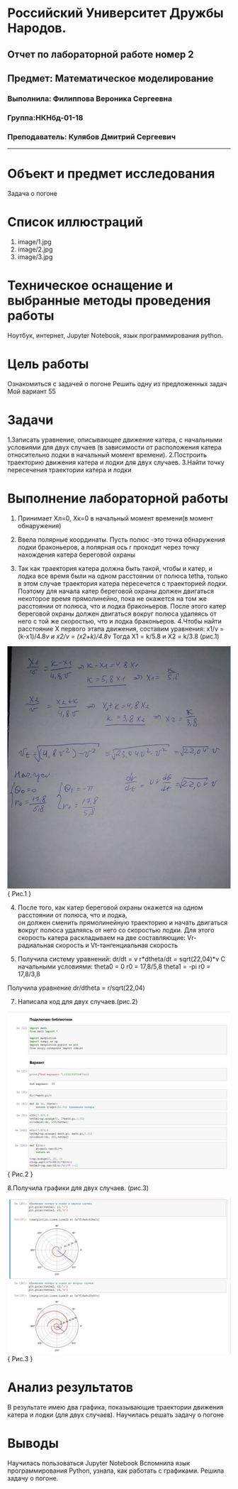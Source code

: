 # Российский Университет Дружбы Народов.

## Отчет по лабораторной работе номер 2

## Предмет: Математическое моделирование

### Выполнила: Филиппова Вероника Сергеевна

### Группа:НКНбд-01-18

### Преподаватель: Кулябов Дмитрий Сергеевич

------------------------------------------------------------------------

# **Объект и предмет исследования**

Задача о погоне

# **Cписок иллюстраций**

1.  image/1.jpg
2.  image/2.jpg
3.  image/3.jpg

# **Техническое оснащение и выбранные методы проведения работы**

Ноутбук, интернет, Jupyter Notebook, язык программирования python.

# **Цель работы**

Ознакомиться с задачей о погоне Решить одну из предложенных задач Мой
вариант 55

# **Задачи**

1.Записать уравнение, описывающее движение катера, с начальными
условиями для двух случаев (в зависимости от расположения катера
относительно лодки в начальный момент времени). 2.Построить траекторию
движения катера и лодки для двух случаев. 3.Найти точку пересечения
траектории катера и лодки

# **Выполнение лабораторной работы**

1.  Принимает Хл=0, Хк=0 в начальный момент времени(в момент
    обнаружения)

2.  Ввела полярные координаты. Пусть полюс -это точка обнаружения лодки
    браконьеров, а полярная ось r проходит через точку нахождения катера
    береговой охраны

3.  Так как траектория катера должна быть такой, чтобы и катер, и лодка
    все время были на одном расстоянии от полюса tetha, только в этом
    случае траектория катера пересечется с траекторией лодки. Поэтому
    для начала катер береговой охраны должен двигаться некоторое время
    прямолинейно, пока не окажется на том же расстоянии от полюса, что и
    лодка браконьеров. После этого катер береговой охраны должен
    двигаться вокруг полюса удаляясь от него с той же скоростью, что и
    лодка браконьеров. 4.Чтобы найти расстояние X первого этапа
    движения, составим уравнения: x1/v = (k-x1)/4.8*v и x2/v =
    (x2+k)/4.8*v Тогда X1 = k/5.8 и X2 = k/3.8 (рис.1)

  ![Рис.1](image/1.jpg){ Рис.1 }

4.  После того, как катер береговой охраны окажется на одном расстоянии
    от полюса, что и лодка,\
    он должен сменить прямолинейную траекторию и начать двигаться вокруг
    полюса удаляясь от него со скоростью лодки. Для этого скорость
    катера раскладываем на две составляющие: Vr-радиальная скорость и
    Vt-тангенциальная скорость

5.  Получила систему уравнений: dr/dt = v r*dtheta/dt = sqrt(22,04)*v С
    начальными условиями: theta0 = 0 r0 = 17,8/5,8 theta1 = -pi r0 =
    17,8/3,8

Получила уравнение dr/dtheta = r/sqrt(22,04)


7.  Написала код для двух случаев.(рис.2) 

![Рис.2](image/2.jpg){ Рис.2 }


8.Получила графики для двух случаев. (рис.3) 

![Рис.3](image/3.jpg){ Рис.3 }


# **Анализ результатов**

В результате имею два графика, показывающие траектории движения катера и
лодки (для двух случаев). Научилась решать задачу о погоне

# **Выводы**

Научилась пользоваться Jupyter Notebook Вспомнила язык программирования
Python, узнала, как работать с графиками. Решила задачу о погоне.

